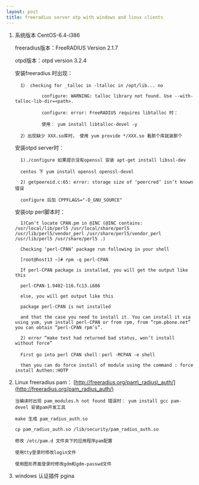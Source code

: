 ```yaml
---
layout: post
title: freeradius server otp with windows and linux clients
---
```


1.    系统版本 CentOS-6.4-i386 

		freeradius版本：FreeRADIUS Version 2.1.7
		
		otpd版本：otpd version 3.2.4
		
		安装freeradius 时出现：
			
			1） checking for _talloc in -ltalloc in /opt/lib... no
		
					configure: WARNING: talloc library not found. Use --with-talloc-lib-dir=<path>.
	
					configure: error: FreeRADIUS requires libtalloc 时：
	
					使用： yum install libtalloc-devel -y
			
			2）出现缺少 XXX.so库时， 使用 yum provide */XXX.so 看那个库就装那个
			
		安装otpd server时：
			
			1)./configure 如果提示没有openssl 安装 apt-get install libssl-dev
			
   			centos 下 yum install openssl openssl-devel
   			
			2) getpeereid.c:65: error: storage size of ‘peercred’ isn’t known错误
			
   			configure 后加 CPPFLAGS="-D_GNU_SOURCE"
   			
   		安装otp perl脚本时：
			
			1)Can't locate CPAN.pm in @INC (@INC contains: /usr/local/lib/perl5 /usr/local/share/perl5 /usr/lib/perl5/vendor_perl /usr/share/perl5/vendor_perl /usr/lib/perl5 /usr/share/perl5 .)
			
   			Checking ‘perl-CPAN’ package run following in your shell 
   			
   			[root@host13 ~]# rpm -q perl-CPAN

			If perl-CPAN package is installed, you will get the output like this

			perl-CPAN-1.9402-116.fc13.i686

			else, you will get output like this

			package perl-CPAN is not installed

			and that the case you need to install it. You can install it via using yum, yum install perl-CPAN or from rpm, from “rpm.pbone.net” you can obtain “perl-CPAN rpm’s”.
   			
			2) error “make test had returned bad status, won’t install without force”
			
   			First go into perl CPAN shell：perl -MCPAN -e shell
   			
			then you can do force install of module using the command : force install Authen::HOTP
			
			

2.	Linux freeradius pam： [http://freeradius.org/pam\_radius\_auth/](http://freeradius.org/pam_radius_auth/)
		
		当编译时出现 pam_modules.h not found 错误时： yum install gcc pam-devel 安装pam开发工具
		
		make 生成 pam_radius_auth.so 
		
		cp pam_radius_auth.so /lib/security/pam_radius_auth.so
		
		修改 /etc/pam.d 文件夹下的应用程序pam配置
		
		使用tty登录时修改login文件
		
		使用图形界面登录时修改gdm和gdm-passwd文件
 
3. windows 认证插件 pgina
		
